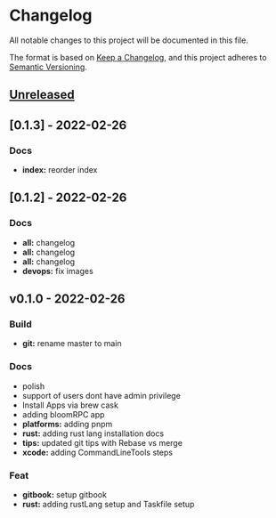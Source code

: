 # Changelog

All notable changes to this project will be documented in this file.

The format is based on [Keep a Changelog](https://keepachangelog.com/en/1.0.0/),
and this project adheres to [Semantic Versioning](https://semver.org/spec/v2.0.0.html).

<a name="unreleased"></a>
## [Unreleased]


<a name="0.1.3"></a>
## [0.1.3] - 2022-02-26
### Docs
- **index:** reorder index


<a name="0.1.2"></a>
## [0.1.2] - 2022-02-26
### Docs
- **all:** changelog
- **all:** changelog
- **all:** changelog
- **devops:** fix images


<a name="0.1.0"></a>
## v0.1.0 - 2022-02-26
### Build
- **git:** rename master to main

### Docs
- polish
- support of users dont have admin privilege
- Install Apps via brew cask
- adding bloomRPC app
- **platforms:** adding pnpm
- **rust:** adding rust lang installation docs
- **tips:** updated git tips with Rebase vs merge
- **xcode:** adding CommandLineTools steps

### Feat
- **gitbook:** setup gitbook
- **rust:** adding rustLang setup and Taskfile setup


[Unreleased]: https://github.com/xmlking/macbooksetup/compare/v0.1.3...HEAD
[v0.1.3]: https://github.com/xmlking/macbooksetup/compare/v0.1.2...v0.1.3
[v0.1.2]: https://github.com/xmlking/macbooksetup/compare/v0.1.0...v0.1.2
